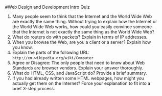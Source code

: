 #Web Design and Development Intro Quiz

1. Many people seem to think that the Internet and the World Wide Web are exactly the same thing. Without trying to explain how the Internet or the World Wide Web works, how could you easily convince someone that the Internet is not exactly the same thing as the World Wide Web?
2. What do routers do with packets? Explain in terms of IP addresses.
3. When you browse the Web, are you a client or a server? Explain how you know.
4. Explain the parts of the following URL: `http://en.wikipedia.org/wiki/Computer`
3. Agree or Disagree: The only people that need to know about Web Standards are browser vendors. Explain your answer thoroughly.
4. What do HTML, CSS, and JavaScript do? Provide a brief summary.
5. If you had already written some HTML webpages, how might you actually get them on the Internet? Force your explanation to fit into a brief 3-step process.

